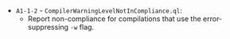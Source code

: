 - `A1-1-2` - `CompilerWarningLevelNotInCompliance.ql`:
    - Report non-compliance for compilations that use the error-suppressing `-w` flag.
